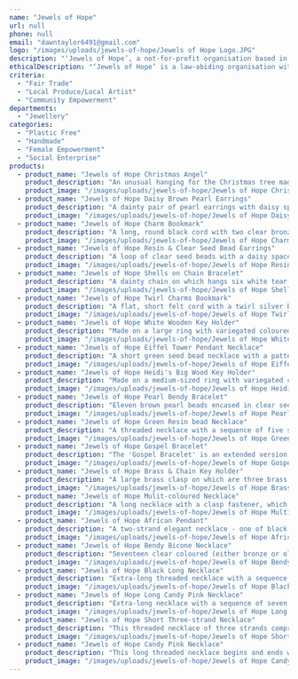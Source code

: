 ```yaml
---
name: "Jewels of Hope"
url: null
phone: null
email: "dawntaylor6491@gmail.com"
logo: "/images/uploads/jewels-of-hope/Jewels of Hope Logo.JPG"
description: "‘Jewels of Hope’, a not-for-profit organisation based in Lesotho in southern Africa, reaches out to vulnerable teenagers with the love of Jesus, giving them hope by discipling each one through the Word of God and empowering them with life skills towards a safe and secure future. It seeks to grow the participants into champion citizens to supplement family income through jewellery-making, skills and sales. Dawn Taylor, who lived in Lesotho for three years, takes meetings and seeks opportunities for selling the jewellery in Australia."
ethicalDescription: "‘Jewels of Hope’ is a law-abiding organisation with a commitment to excellence. Honesty, loyalty, fairness, reliability, concern and respect for others are all qualities that are encouraged in the project. Integrity and accountability are actively promoted."
criteria:
  - "Fair Trade"
  - "Local Produce/Local Artist"
  - "Community Empowerment"
departments:
  - "Jewellery"
categories:
  - "Plastic Free"
  - "Handmade"
  - "Female Empowerment"
  - "Social Enterprise"
products:
  - product_name: "Jewels of Hope Christmas Angel"
    product_description: "An unusual hanging for the Christmas tree made from traditional seshoeshoe material held in place with various coloured seed beads. A wooden bead is used for the face. Colours available:  red, pink, green orange and yellow. $7.00"
    product_image: "/images/uploads/jewels-of-hope/Jewels of Hope Christmas Angel.JPG"
  - product_name: "Jewels of Hope Daisy Brown Pearl Earrings"
    product_description: "A dainty pair of pearl earrings with daisy spacers. $7.00"
    product_image: "/images/uploads/jewels-of-hope/Jewels of Hope Daisy Brown Pearl Earrings.JPG"
  - product_name: "Jewels of Hope Charm Bookmark"
    product_description: "A long, round black cord with two clear bronze bicone beads on one end and various charms on the other. Charms available:  flower, court shoe, hat, basket and flat shoe. Can be used in a Bible to mark two different places. $7.00"
    product_image: "/images/uploads/jewels-of-hope/Jewels of Hope Charm Bookmark.JPG"
  - product_name: "Jewels of Hope Resin & Clear Seed Bead Earrings"
    product_description: "A loop of clear seed beads with a daisy spacer on either side of a small grey splashed bead or a slightly larger red resin bead. $9.00"
    product_image: "/images/uploads/jewels-of-hope/Jewels of Hope Resin and Clear Seed Bead Earriings.JPG"
  - product_name: "Jewels of Hope Shells on Chain Bracelet"
    product_description: "A dainty chain on which hangs six white tear-drop shells interspersed with a row of six white seed beads and done up with a clasp fastener. Can be worn as an anklet. $9.00"
    product_image: "/images/uploads/jewels-of-hope/Jewels of Hope Shells on Chain Bracelet.JPG"
  - product_name: "Jewels of Hope Twirl Charms Bookmark"
    product_description: "A flat, short felt cord with a twirl silver bead and a plane charm on one side and a cupid charm on the other. Suitable for a reading book. $9.00"
    product_image: "/images/uploads/jewels-of-hope/Jewels of Hope Twirl Charms Bookmark.JPG"
  - product_name: "Jewels of Hope White Wooden Key Holder"
    product_description: "Made on a large ring with variegated coloured flexible string and three different shaped and patterned light coloured beads. $9.00"
    product_image: "/images/uploads/jewels-of-hope/Jewels of Hope White Wooden Key Holder.JPG"
  - product_name: "Jewels of Hope Eiffel Tower Pendant Necklace"
    product_description: "A short green seed bead necklace with a pattern each side consisting of a small green wooden bead in the middle of two smaller silver beads. The Eiffel Tower pendant hangs from the bottom of the necklace either side of which is a tiny silver bead and the same smaller silver bead and green wooden bead as are on each side. This necklace does up with a clasp fastener and has an extension chain fitted if extra length is required. $12.00"
    product_image: "/images/uploads/jewels-of-hope/Jewels of Hope Eiffel Tower Pendant Necklace.JPG"
  - product_name: "Jewels of Hope Heidi's Big Wood Key Holder"
    product_description: "Made on a medium-sized ring with variegated coloured flexible string and a pattern consisting of three small bone wooden beads, two medium-sized wood coloured beads (brown or orange available) and one large bone wooden bead. $12.00"
    product_image: "/images/uploads/jewels-of-hope/Jewels of Hope Heidi_s Big Wood Key Holder.JPG"
  - product_name: "Jewels of Hope Pearl Bendy Bracelet"
    product_description: "Eleven brown pearl beads encased in clear seed bead bendy links with a clasp fastener. $12.00"
    product_image: "/images/uploads/jewels-of-hope/Jewels of Hope Pearl Bendy Bracelet.JPG"
  - product_name: "Jewels of Hope Green Resin bead Necklace"
    product_description: "A threaded necklace with a sequence of five small green resin beads followed by a green round flat clear glass bead and done up with a clasp. This necklace will fit over the head without undoing it. $15.00"
    product_image: "/images/uploads/jewels-of-hope/Jewels of Hope Green Resin Bead Necklace.JPG"
  - product_name: "Jewels of Hope Gospel Bracelet"
    product_description: "The 'Gospel Bracelet' is an extended version of the 'Wordless Book' developed years ago and used all over the world to present the gospel. (Scriptures quoted from the New International Version.) The story of the colours is included. $15.00"
    product_image: "/images/uploads/jewels-of-hope/Jewels of Hope Gospel Bracelet.JPG"
  - product_name: "Jewels of Hope Brass & Chain Key Holder"
    product_description: "A large brass clasp on which are three brass chains of various lengths attached by a single ring and at the end of which are three different coloured and patterned beads. $15.00"
    product_image: "/images/uploads/jewels-of-hope/Jewels of Hope Brass _ Chain Key Holder.JPG"
  - product_name: "Jewels of Hope Mulit-coloured Necklace"
    product_description: "A long necklace with a clasp fastener, which can be put over the head without undoing it, consisting of various coloured and patterned beads interspersed with a large silver patterned circular spacer. $15.00"
    product_image: "/images/uploads/jewels-of-hope/Jewels of Hope Multi-coloured  Necklace.JPG"
  - product_name: "Jewels of Hope African Pendant"
    product_description: "A two-strand elegant necklace - one of black cord and the other a silver threaded seed bead - joined by the clasp at the back and a single ring at the front on which is a buffalo-head pendant. $18.00"
    product_image: "/images/uploads/jewels-of-hope/Jewels of Hope African Pendant.JPG"
  - product_name: "Jewels of Hope Bendy Bicone Necklace"
    product_description: "Seventeen clear coloured (either bronze or olive green available) bicone beads with a tiny bronze seed bead on either side joined with bendy links and done up at the back with a clasp. This necklace will fit over the head without undoing it. $18.00"
    product_image: "/images/uploads/jewels-of-hope/Jewels of Hope Bendy Bicone Necklace.JPG"
  - product_name: "Jewels of Hope Black Long Necklace"
    product_description: "Extra-long threaded necklace with a sequence of two small black wooden beads followed by two small bronze seed beads with a clasp. This necklace can be worn as a single strand or can be doubled up at varying lengths and will easily go over the head without undoing the clasp. $18.00"
    product_image: "/images/uploads/jewels-of-hope/Jewels of Hope Black Long Necklace.JPG"
  - product_name: "Jewels of Hope Long Candy Pink Necklace"
    product_description: "Extra-long necklace with a sequence of seven red splashed Candy Pink beads with a daisy spacer on each side and thirty coloured (available in peach, green or mauve) seed beads with a clasp. This necklace can be worn as a single strand or can be doubled up at varying lengths and will easily go over the head without undoing the clasp. $18.00"
    product_image: "/images/uploads/jewels-of-hope/Jewels of Hope Long Candy Pink Necklace.JPG"
  - product_name: "Jewels of Hope Short Three-strand Necklace"
    product_description: "This threaded necklace of three strands comprising of one light peach-coloured wooden beads, one of grey teething beads and one of alternated grey and coloured teething beads is joined by a fob and bar clasp, which is easy to do up and undo. $21.00"
    product_image: "/images/uploads/jewels-of-hope/Jewels of Hope Short Three-strand Necklace.JPG"
  - product_name: "Jewels of Hope Candy Pink Necklace"
    product_description: "This long threaded necklace begins and ends with six white seed beads and a fob and bar clasp, which is easy to do up and undo. In between there is a sequence of a light pink Candy Pink bead followed by a white seed bead followed by a hot pink Candy Pink bead followed by a white seed bead. This is repeated twenty-one times and concludes with a light pink Candy Pink bead. This necklace will fit over the head without undoing it. $21.00"
    product_image: "/images/uploads/jewels-of-hope/Jewels of Hope Candy Pink Necklace.JPG"
---
```

